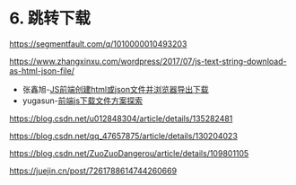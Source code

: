 # 6. 跳转下载

https://segmentfault.com/q/1010000010493203

https://www.zhangxinxu.com/wordpress/2017/07/js-text-string-download-as-html-json-file/

- 张鑫旭-[JS前端创建html或json文件并浏览器导出下载](https://link.segmentfault.com/?enc=bDtl%2B6jmP8S7I78vLlCRiA%3D%3D.sgtUNh2Uthp9w3yGQh3FQ3bUAw3FD9omZWyEzNsxKXVl6t8HgShBP3Ba7JCFE0aNmE%2Bi04MjNd3KqUMIJ7TuuhXuA6xDl7GDib6%2F2%2BhQuR6Qb1ypCx2dTD%2BXTGdWocdU)
- yugasun-[前端js下载文件方案探索](https://yugasun.com/post/optimize-download-files-in-frontend.html)



https://blog.csdn.net/u012848304/article/details/135282481

https://blog.csdn.net/qq_47657875/article/details/130204023

https://blog.csdn.net/ZuoZuoDangerou/article/details/109801105

https://juejin.cn/post/7261788614744260669